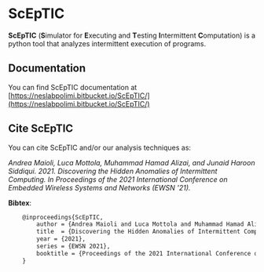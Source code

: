 # ScEpTIC

**ScEpTIC** (**S**imulator for **E**xecuting and **T**esting **I**ntermittent **C**omputation) is a python tool that analyzes intermittent execution of programs.

## Documentation
You can find ScEpTIC documentation at [https://neslabpolimi.bitbucket.io/ScEpTIC/](https://neslabpolimi.bitbucket.io/ScEpTIC/)

## Cite ScEpTIC
You can cite ScEpTIC and/or our analysis techniques as:

_Andrea Maioli, Luca Mottola, Muhammad Hamad Alizai, and Junaid Haroon Siddiqui. 2021. Discovering the Hidden Anomalies of Intermittent Computing. In Proceedings of the 2021 International Conference on Embedded Wireless Systems and Networks (EWSN '21)._

**Bibtex**:

```latex
    @inproceedings{ScEpTIC,
        author = {Andrea Maioli and Luca Mottola and Muhammad Hamad Alizai and Junaid Haroon Siddiqui},
        title  = {Discovering the Hidden Anomalies of Intermittent Computing},
        year = {2021},
        series = {EWSN 2021},
        booktitle = {Proceedings of the 2021 International Conference on Embedded Wireless Systems and Networks}
    }
```
